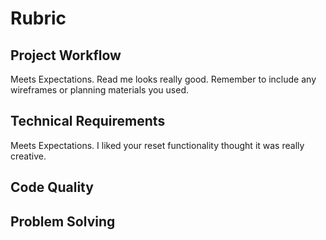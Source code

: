 # Rubric
## Project Workflow
Meets Expectations. Read me looks really good. Remember to include any wireframes or planning materials  you used.

## Technical Requirements
Meets Expectations. I liked your reset functionality thought it was really creative. 

## Code Quality
## Problem Solving
